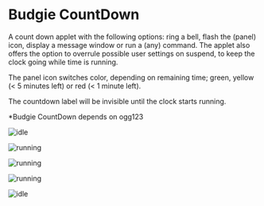 # Budgie CountDown

A count down applet with the following options: ring a bell, flash the (panel) icon, display a message window or run a (any) command. The applet also offers the option to overrule possible user settings on suspend, to keep the clock going while time is running.

The panel icon switches color, depending on remaining time; green, yellow (< 5 minutes left) or red (< 1 minute left).

The countdown label will be invisible until the clock starts running.

*Budgie CountDown depends on ogg123


![idle](https://github.com/UbuntuBudgie/budgie-extras/blob/master/budgie-countdown/idle.png)

![running](https://github.com/UbuntuBudgie/budgie-extras/blob/master/budgie-countdown/running.png)

![running](https://github.com/UbuntuBudgie/budgie-extras/blob/master/budgie-countdown/yellow.png)

![running](https://github.com/UbuntuBudgie/budgie-extras/blob/master/budgie-countdown/red.png)

![idle](https://github.com/UbuntuBudgie/budgie-extras/blob/master/budgie-countdown/applet.png)


